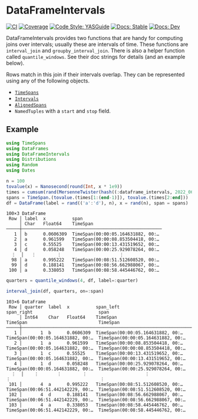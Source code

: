 # DataFrameIntervals

[![CI](https://github.com/beacon-biosignals/DataFrameIntervals.jl/actions/workflows/CI.yml/badge.svg)](https://github.com/beacon-biosignals/DataFrameIntervals.jl/actions/workflows/CI.yml)
[![Coverage](https://codecov.io/gh/beacon-biosignals/DataFrameIntervals.jl/branch/main/graph/badge.svg?token=q4x7zu3TeU)](https://codecov.io/gh/beacon-biosignals/DataFrameIntervals.jl)
[![Code Style: YASGuide](https://img.shields.io/badge/code%20style-yas-violet.svg)](https://github.com/jrevels/YASGuide)
[![Docs: Stable](https://img.shields.io/badge/docs-stable-blue.svg)](https://beacon-biosignals.github.io/DataFrameIntervals.jl/stable)
[![Docs: Dev](https://img.shields.io/badge/docs-dev-blue.svg)](https://beacon-biosignals.github.io/DataFrameIntervals.jl/dev)

DataFrameIntervals provides two functions that are handy for computing joins over intervals; usually these are intervals of time. These functions are `interval_join` and `groupby_interval_join`. There is also a helper function called `quantile_windows`. See their doc strings for details (and an example below).

Rows match in this join if their intervals overlap. They can be represented using any of the following objects.

- [`TimeSpans`](https://juliahub.com/ui/Packages/TimeSpans/Nqf3s/)
- [`Intervals`](https://juliahub.com/ui/Packages/Intervals/ihXRn/)
- [`AlignedSpans`](https://juliahub.com/ui/Packages/AlignedSpans/bEkeo/)
- `NamedTuples` with a `start` and `stop` field.

## Example

```julia
using TimeSpans
using DataFrames
using DataFrameIntervals
using Distributions
using Random
using Dates

n = 100
tovalue(x) = Nanosecond(round(Int, x * 1e9))
times = cumsum(rand(MersenneTwister(hash((:dataframe_intervals, 2022_06_01))), Gamma(3, 2), n+1))
spans = TimeSpan.(tovalue.(times[1:(end-1)]), tovalue.(times[2:end]))
df = DataFrame(label = rand(('a':'d'), n), x = rand(n), span = spans)
```

```
100×3 DataFrame
 Row │ label  x          span
     │ Char   Float64    TimeSpan
─────┼─────────────────────────────────────────────────────
   1 │ b      0.0606309  TimeSpan(00:00:05.164631882, 00:…
   2 │ a      0.961599   TimeSpan(00:00:08.853504418, 00:…
   3 │ c      0.55525    TimeSpan(00:00:13.431519652, 00:…
   4 │ d      0.058248   TimeSpan(00:00:25.929078264, 00:…
  ⋮  │   ⋮        ⋮                      ⋮
  98 │ a      0.995222   TimeSpan(00:08:51.512608520, 00:…
  99 │ d      0.188141   TimeSpan(00:08:56.662988067, 00:…
 100 │ a      0.338053   TimeSpan(00:08:58.445446762, 00:…
 ```

```julia
quarters = quantile_windows(4, df, label=:quarter)

interval_join(df, quarters, on=:span)
```

```
103×6 DataFrame
 Row │ quarter  label  x          span_left                          span_right                         span                              
     │ Int64    Char   Float64    TimeSpan                           TimeSpan                           TimeSpan                          
─────┼────────────────────────────────────────────────────────────────────────────────────────────────────────────────────────────────────
   1 │       1  b      0.0606309  TimeSpan(00:00:05.164631882, 00:…  TimeSpan(00:00:05.164631882, 00:…  TimeSpan(00:00:05.164631882, 00:…
   2 │       1  a      0.961599   TimeSpan(00:00:08.853504418, 00:…  TimeSpan(00:00:05.164631882, 00:…  TimeSpan(00:00:08.853504418, 00:…
   3 │       1  c      0.55525    TimeSpan(00:00:13.431519652, 00:…  TimeSpan(00:00:05.164631882, 00:…  TimeSpan(00:00:13.431519652, 00:…
   4 │       1  d      0.058248   TimeSpan(00:00:25.929078264, 00:…  TimeSpan(00:00:05.164631882, 00:…  TimeSpan(00:00:25.929078264, 00:…
  ⋮  │    ⋮       ⋮        ⋮                      ⋮                                  ⋮                                  ⋮
 101 │       4  a      0.995222   TimeSpan(00:08:51.512608520, 00:…  TimeSpan(00:06:51.442142229, 00:…  TimeSpan(00:08:51.512608520, 00:…
 102 │       4  d      0.188141   TimeSpan(00:08:56.662988067, 00:…  TimeSpan(00:06:51.442142229, 00:…  TimeSpan(00:08:56.662988067, 00:…
 103 │       4  a      0.338053   TimeSpan(00:08:58.445446762, 00:…  TimeSpan(00:06:51.442142229, 00:…  TimeSpan(00:08:58.445446762, 00:…
```
